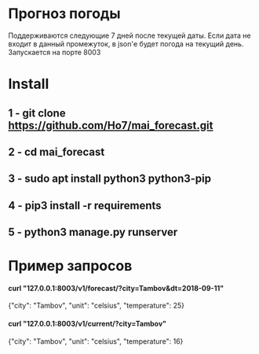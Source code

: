 # Прогноз погоды
Поддерживаются следующие 7 дней после текущей даты.
Если дата не входит в данный промежуток, в json'е будет погода на текущий день.
Запускается на порте 8003

# Install
## 1 - git clone https://github.com/Ho7/mai_forecast.git
## 2 - cd mai_forecast
## 3 - sudo apt install python3 python3-pip
## 4 - pip3 install -r requirements
## 5 - python3 manage.py runserver


# Пример запросов
#### curl "127.0.0.1:8003/v1/forecast/?city=Tambov&dt=2018-09-11" 
{"city": "Tambov", "unit": "celsius", "temperature": 25}

#### curl "127.0.0.1:8003/v1/current/?city=Tambov"
{"city": "Tambov", "unit": "celsius", "temperature": 16} 
